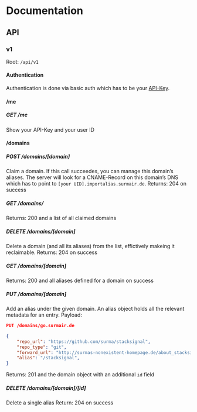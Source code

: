 # Documentation
## API
### v1
Root: `/api/v1`

#### Authentication
Authentication is done via basic auth which has to be your
[API-Key](http://importalias.surmair.de/#/wtf).

#### /me
##### GET /me
Show your API-Key and your user ID

#### /domains
##### POST /domains/[domain]
Claim a domain. If this call succeedes, you can manage this domain’s
aliases. The server will look for a CNAME-Record on this domain’s DNS
which has to point to `[your UID].importalias.surmair.de`.
Returns: 204 on success

##### GET /domains/
Returns: 200 and a list of all claimed domains


##### DELETE /domains/[domain]
Delete a domain (and all its aliases) from the list, effictively
makeing it reclaimable.
Returns: 204 on success

##### GET /domains/[domain]
Returns: 200 and all aliases defined for a domain on success

##### PUT /domains/[domain]
Add an alias under the given domain. An alias object holds all the
relevant metadata for an entry.
Payload:

```JSON
PUT /domains/go.surmair.de

{
	"repo_url": "https://github.com/surma/stacksignal",
	"repo_type": "git",
	"forward_url": "http://surmas-nonexistent-homepage.de/about_stacksignal",
	"alias": "/stacksignal",
}
```

Returns: 201 and the domain object with an additional `id` field

##### DELETE /domains/[domain]/[id]
Delete a single alias
Return: 204 on success

